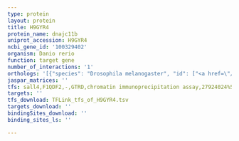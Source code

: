 ```yaml
---
type: protein
layout: protein
title: H9GYR4
protein_name: dnajc11b
uniprot_accession: H9GYR4
ncbi_gene_id: '100329402'
organism: Danio rerio
function: target gene
number_of_interactions: '1'
orthologs: '[{"species": "Drosophila melanogaster", "id": ["<a href=\"/protein/q7k0w1\">Q7K0W1</a>"]}, {"species": "Caenorhabditis elegans", "id": ["<a href=\"/protein/p91243\">P91243</a>"]}]'
jaspar_matrices: ''
tfs: sall4,F1QDF2,-,GTRD,chromatin immunoprecipitation assay,27924024%5Buid%5D,No
targets: ''
tfs_download: TFLink_tfs_of_H9GYR4.tsv
targets_download: ''
bindingSites_download: ''
binding_sites_ls: ''

---
```

